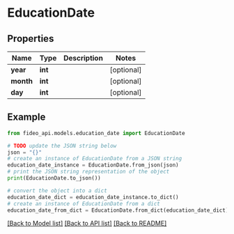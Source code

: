 # EducationDate


## Properties

Name | Type | Description | Notes
------------ | ------------- | ------------- | -------------
**year** | **int** |  | [optional] 
**month** | **int** |  | [optional] 
**day** | **int** |  | [optional] 

## Example

```python
from fideo_api.models.education_date import EducationDate

# TODO update the JSON string below
json = "{}"
# create an instance of EducationDate from a JSON string
education_date_instance = EducationDate.from_json(json)
# print the JSON string representation of the object
print(EducationDate.to_json())

# convert the object into a dict
education_date_dict = education_date_instance.to_dict()
# create an instance of EducationDate from a dict
education_date_from_dict = EducationDate.from_dict(education_date_dict)
```
[[Back to Model list]](../README.md#documentation-for-models) [[Back to API list]](../README.md#documentation-for-api-endpoints) [[Back to README]](../README.md)


